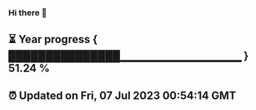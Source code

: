 ### Hi there 👋
⏳ Year progress { ███████████████▁▁▁▁▁▁▁▁▁▁▁▁▁▁▁ } 51.24 %
---
⏰ Updated on Fri, 07 Jul 2023 00:54:14 GMT
---
